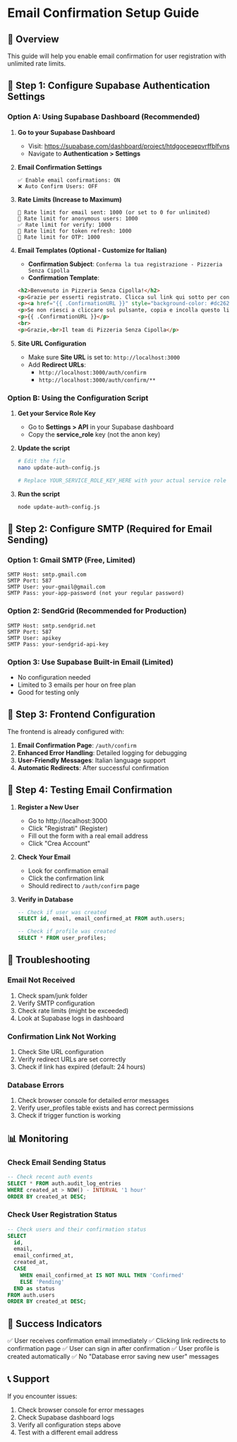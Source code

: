 # Email Confirmation Setup Guide

## 🎯 Overview
This guide will help you enable email confirmation for user registration with unlimited rate limits.

## 📧 Step 1: Configure Supabase Authentication Settings

### Option A: Using Supabase Dashboard (Recommended)

1. **Go to your Supabase Dashboard**
   - Visit: https://supabase.com/dashboard/project/htdgoceqepvrffblfvns
   - Navigate to **Authentication > Settings**

2. **Email Confirmation Settings**
   ```
   ✅ Enable email confirmations: ON
   ❌ Auto Confirm Users: OFF
   ```

3. **Rate Limits (Increase to Maximum)**
   ```
   📧 Rate limit for email sent: 1000 (or set to 0 for unlimited)
   👥 Rate limit for anonymous users: 1000
   ✅ Rate limit for verify: 1000
   🔄 Rate limit for token refresh: 1000
   📱 Rate limit for OTP: 1000
   ```

4. **Email Templates (Optional - Customize for Italian)**
   - **Confirmation Subject**: `Conferma la tua registrazione - Pizzeria Senza Cipolla`
   - **Confirmation Template**:
   ```html
   <h2>Benvenuto in Pizzeria Senza Cipolla!</h2>
   <p>Grazie per esserti registrato. Clicca sul link qui sotto per confermare il tuo account:</p>
   <p><a href="{{ .ConfirmationURL }}" style="background-color: #dc2626; color: white; padding: 12px 24px; text-decoration: none; border-radius: 6px; display: inline-block;">Conferma Account</a></p>
   <p>Se non riesci a cliccare sul pulsante, copia e incolla questo link nel tuo browser:</p>
   <p>{{ .ConfirmationURL }}</p>
   <br>
   <p>Grazie,<br>Il team di Pizzeria Senza Cipolla</p>
   ```

5. **Site URL Configuration**
   - Make sure **Site URL** is set to: `http://localhost:3000`
   - Add **Redirect URLs**: 
     - `http://localhost:3000/auth/confirm`
     - `http://localhost:3000/auth/confirm/**`

### Option B: Using the Configuration Script

1. **Get your Service Role Key**
   - Go to **Settings > API** in your Supabase dashboard
   - Copy the **service_role** key (not the anon key)

2. **Update the script**
   ```bash
   # Edit the file
   nano update-auth-config.js
   
   # Replace YOUR_SERVICE_ROLE_KEY_HERE with your actual service role key
   ```

3. **Run the script**
   ```bash
   node update-auth-config.js
   ```

## 📨 Step 2: Configure SMTP (Required for Email Sending)

### Option 1: Gmail SMTP (Free, Limited)
```
SMTP Host: smtp.gmail.com
SMTP Port: 587
SMTP User: your-gmail@gmail.com
SMTP Pass: your-app-password (not your regular password)
```

### Option 2: SendGrid (Recommended for Production)
```
SMTP Host: smtp.sendgrid.net
SMTP Port: 587
SMTP User: apikey
SMTP Pass: your-sendgrid-api-key
```

### Option 3: Use Supabase Built-in Email (Limited)
- No configuration needed
- Limited to 3 emails per hour on free plan
- Good for testing only

## 🔧 Step 3: Frontend Configuration

The frontend is already configured with:

1. **Email Confirmation Page**: `/auth/confirm`
2. **Enhanced Error Handling**: Detailed logging for debugging
3. **User-Friendly Messages**: Italian language support
4. **Automatic Redirects**: After successful confirmation

## 🧪 Step 4: Testing Email Confirmation

1. **Register a New User**
   - Go to http://localhost:3000
   - Click "Registrati" (Register)
   - Fill out the form with a real email address
   - Click "Crea Account"

2. **Check Your Email**
   - Look for confirmation email
   - Click the confirmation link
   - Should redirect to `/auth/confirm` page

3. **Verify in Database**
   ```sql
   -- Check if user was created
   SELECT id, email, email_confirmed_at FROM auth.users;
   
   -- Check if profile was created
   SELECT * FROM user_profiles;
   ```

## 🐛 Troubleshooting

### Email Not Received
1. Check spam/junk folder
2. Verify SMTP configuration
3. Check rate limits (might be exceeded)
4. Look at Supabase logs in dashboard

### Confirmation Link Not Working
1. Check Site URL configuration
2. Verify redirect URLs are set correctly
3. Check if link has expired (default: 24 hours)

### Database Errors
1. Check browser console for detailed error messages
2. Verify user_profiles table exists and has correct permissions
3. Check if trigger function is working

## 📊 Monitoring

### Check Email Sending Status
```sql
-- Check recent auth events
SELECT * FROM auth.audit_log_entries 
WHERE created_at > NOW() - INTERVAL '1 hour'
ORDER BY created_at DESC;
```

### Check User Registration Status
```sql
-- Check users and their confirmation status
SELECT 
  id, 
  email, 
  email_confirmed_at,
  created_at,
  CASE 
    WHEN email_confirmed_at IS NOT NULL THEN 'Confirmed'
    ELSE 'Pending'
  END as status
FROM auth.users 
ORDER BY created_at DESC;
```

## 🎉 Success Indicators

✅ User receives confirmation email immediately
✅ Clicking link redirects to confirmation page
✅ User can sign in after confirmation
✅ User profile is created automatically
✅ No "Database error saving new user" messages

## 📞 Support

If you encounter issues:
1. Check browser console for error messages
2. Check Supabase dashboard logs
3. Verify all configuration steps above
4. Test with a different email address

